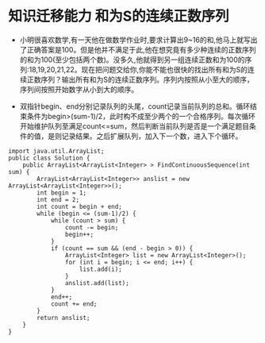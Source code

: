 # 知识迁移能力 和为S的连续正数序列

* 小明很喜欢数学,有一天他在做数学作业时,要求计算出9~16的和,他马上就写出了正确答案是100。但是他并不满足于此,他在想究竟有多少种连续的正数序列的和为100(至少包括两个数)。没多久,他就得到另一组连续正数和为100的序列:18,19,20,21,22。现在把问题交给你,你能不能也很快的找出所有和为S的连续正数序列？输出所有和为S的连续正数序列。序列内按照从小至大的顺序，序列间按照开始数字从小到大的顺序。

* 双指针begin、end分别记录队列的头尾，count记录当前队列的总和。循环结束条件为begin>(sum-1)/2，此时构不成至少两个的一个合格序列。每次循环开始维护队列至满足count<=sum，然后判断当前队列是否是一个满足题目条件的值，是则记录结果。之后扩展队列，加入下一个数，进入下个循环。

```
import java.util.ArrayList;
public class Solution {
    public ArrayList<ArrayList<Integer> > FindContinuousSequence(int sum) {
        ArrayList<ArrayList<Integer>> anslist = new ArrayList<ArrayList<Integer>>();
        int begin = 1;
        int end = 2;
        int count = begin + end;
        while (begin <= (sum-1)/2) {
            while (count > sum) {
                count -= begin;
                begin++;
            }
            if (count == sum && (end - begin > 0)) {
                ArrayList<Integer> list = new ArrayList<Integer>();
                for (int i = begin; i <= end; i++) {
                    list.add(i);
                }
                anslist.add(list);
            }
            end++;
            count += end;
        }
        return anslist;
    }
}
```